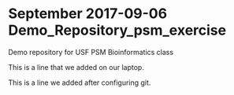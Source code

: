 # September 2017-09-06 Demo_Repository_psm_exercise
Demo repository for USF PSM Bioinformatics class

This is a line that we added on our laptop.


This is a line we added after configuring git.
